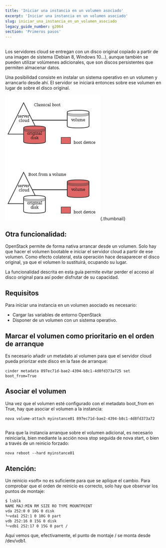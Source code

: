 ```yaml
---
title: 'Iniciar una instancia en un volumen asociado'
excerpt: 'Iniciar una instancia en un volumen asociado'
slug: iniciar_una_instancia_en_un_volumen_asociado
legacy_guide_number: g2064
section: 'Primeros pasos'
---
```


## 
Los servidores cloud se entregan con un disco original copiado a partir de una imagen de sistema (Debian 8, Windows 10...), aunque también se pueden utilizar volúmenes adicionales, que son discos persistentes que permiten almacenar datos.

Una posibilidad consiste en instalar un sistema operativo en un volumen y arrancarlo desde ahí. El servidor se iniciará entonces sobre ese volumen en lugar de sobre el disco original.

![](images/img_3704.jpg){.thumbnail}

## Otra funcionalidad:
OpenStack permite de forma nativa arrancar desde un volumen. Solo hay que hacer el volumen bootable e iniciar el servidor cloud a partir de ese volumen. Como efecto colateral, esta operación hace desaparecer el disco original, ya que el volumen lo sustituirá, ocupando su lugar. 

La funcionalidad descrita en esta guía permite evitar perder el acceso al disco original para así poder disfrutar de su capacidad.


## Requisitos
Para iniciar una instancia en un volumen asociado es necesario:


- Cargar las variables de entorno OpenStack
- Disponer de un volumen con un sistema operativo.




## Marcar el volumen como prioritario en el orden de arranque
Es necesario añadir un metadato al volumen para que el servidor cloud pueda priorizar este disco en la fase de arranque:


```
cinder metadata 897ec71d-bae2-4394-b8c1-4d8fd373a725 set boot_from=True
```




## Asociar el volumen
Una vez que el volumen esté configurado con el metadato boot_from en True, hay que asociar el volumen a la instancia:


```
nova volume-attach myinstance01 897ec71d-bae2-4394-b8c1-4d8fd373a72
```




## 
Para que la instancia arranque sobre el volumen adicional, es necesario reiniciarla, bien mediante la acción nova stop seguida de nova start, o bien a través de un reinicio forzado:


```
nova reboot --hard myinstance01
```



## Atención:
Un reinicio «soft» no es suficiente para que se aplique el cambio.
Para comprobar que el orden de reinicio es correcto, solo hay que observar los puntos de montaje:


```
$ lsblk
NAME MAJ:MIN RM SIZE RO TYPE MOUNTPOINT
vda 252:0 0 10G 0 disk
└─vda1 252:1 0 10G 0 part
vdb 252:16 0 15G 0 disk
└─vdb1 252:17 0 15G 0 part /
```


Aquí vemos que, efectivamente, el punto de montaje / se monta desde /dev/vdb1.